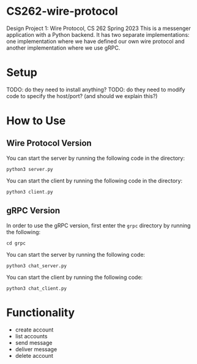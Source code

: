# CS262-wire-protocol
Design Project 1: Wire Protocol, CS 262 Spring 2023
This is a messenger application with a Python backend. It has two separate implementations: one implementation where we have defined our own wire protocol and another implementation where we use gRPC.

# Setup
TODO: do they need to install anything?
TODO: do they need to modify code to specify the host/port? (and should we explain this?)

# How to Use
## Wire Protocol Version
You can start the server by running the following code in the directory:
```console
python3 server.py
```
You can start the client by running the following code in the directory:
```console
python3 client.py
```

## gRPC Version
In order to use the gRPC version, first enter the `grpc` directory by running the following:
```console
cd grpc
```

You can start the server by running the following code:
```console
python3 chat_server.py
```
You can start the client by running the following code:
```console
python3 chat_client.py
```

# Functionality
- create account
- list accounts
- send message
- deliver message
- delete account
